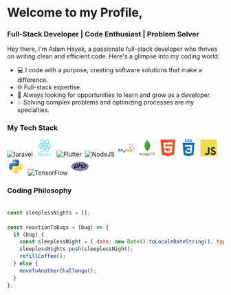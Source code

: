 # Welcome to my Profile,

### Full-Stack Developer | Code Enthusiast | Problem Solver

Hey there, I'm Adam Hayek, a passionate full-stack developer who thrives on writing clean and efficient code. Here's a glimpse into my coding world:

- 💻 I code with a purpose, creating software solutions that make a difference.
- 🌐 Full-stack expertise.
- 🔧 Always looking for opportunities to learn and grow as a developer.
- 💡 Solving complex problems and optimizing processes are my specialties.

### My Tech Stack

<div>
  
  <img src="https://cdn.jsdelivr.net/gh/devicons/devicon/icons/laravel/laravel-plain-wordmark.svg" title="Laravel" alt="laravel" width="40" height="40"/>&nbsp;
  <img src="https://github.com/devicons/devicon/blob/master/icons/react/react-original-wordmark.svg" title="React" alt="React" width="40" height="40"/>&nbsp;
  <img src="https://cdn.jsdelivr.net/gh/devicons/devicon/icons/flutter/flutter-original.svg" title="Flutter" alt="Flutter" width="40" height="40"/>&nbsp;
  <img src="https://cdn.jsdelivr.net/gh/devicons/devicon/icons/nodejs/nodejs-original.svg" title="NodeJS" alt="NodeJS" width="40" height="40"/>&nbsp;
  <img src="https://github.com/devicons/devicon/blob/master/icons/mysql/mysql-original-wordmark.svg" title="MySQL"  alt="MySQL" width="40" height="40"/>&nbsp;
  <img src="https://github.com/devicons/devicon/blob/master/icons/mongodb/mongodb-original-wordmark.svg" title="Mongodb"  alt="Mongdb" width="40" height="40"/>&nbsp;
  <img src="https://github.com/devicons/devicon/blob/master/icons/html5/html5-original.svg" title="HTML5" alt="HTML" width="40" height="40"/>&nbsp;
  <img src="https://github.com/devicons/devicon/blob/master/icons/css3/css3-plain-wordmark.svg"  title="CSS3" alt="CSS" width="40" height="40"/>&nbsp;
  <img src="https://github.com/devicons/devicon/blob/master/icons/javascript/javascript-original.svg" title="JavaScript" alt="JavaScript" width="40" height="40"/>&nbsp;
  <img src='https://github.com/devicons/devicon/blob/master/icons/python/python-original.svg' title="Python" alt="python" width="40" height="40"/>&nbsp;
  <img src="https://cdn.jsdelivr.net/gh/devicons/devicon/icons/tensorflow/tensorflow-original.svg" title="tensorFlow & tensorFlow.Js" alt="TensorFlow" width="40" height="40" />&nbsp;
  <img src="https://github.com/devicons/devicon/blob/master/icons/php/php-original.svg" title="Php" alt="php" width="40" height="40"/>&nbsp;
</div>

### Coding Philosophy

```javascript

const sleeplessNights = [];

const reactionToBugs = (bug) => {
  if (bug) {
    const sleeplessNight = { date: new Date().toLocaleDateString(), type: 'React Bug' };
    sleeplessNights.push(sleeplessNight);
    refillCoffee();
  } else {
    moveToAnotherChallenge();
  }
};
